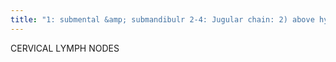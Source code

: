 ```yaml
---
title: "1: submental &amp; submandibulr 2-4: Jugular chain: 2) above hyoid 3) btw hyoid &amp; cricoid 4) below cricoid 5: posterior triangle  6: anterior to thyroid"
---
```

CERVICAL
LYMPH NODES

